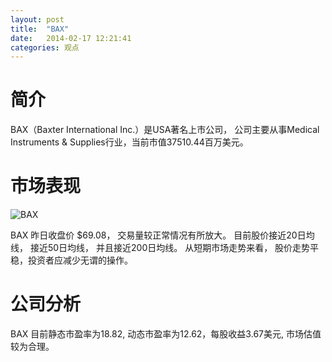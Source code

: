 ```yaml
---
layout: post
title:  "BAX"
date:   2014-02-17 12:21:41
categories: 观点
---
```


# 简介
BAX（Baxter International Inc.）是USA著名上市公司，
公司主要从事Medical Instruments & Supplies行业，当前市值37510.44百万美元。

# 市场表现

![BAX](http://finviz.com/chart.ashx?t=BAX&ty=c&ta=1&p=d&s=l)

BAX 昨日收盘价 $69.08，
交易量较正常情况有所放大。
目前股价接近20日均线，
接近50日均线，
并且接近200日均线。
从短期市场走势来看，
股价走势平稳，投资者应减少无谓的操作。

# 公司分析
BAX 目前静态市盈率为18.82, 动态市盈率为12.62，每股收益3.67美元,
市场估值较为合理。
